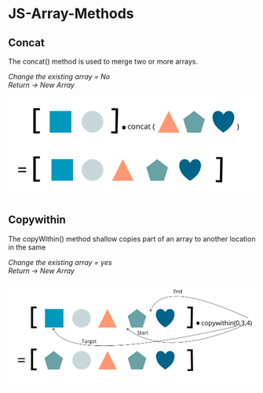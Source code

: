 # JS-Array-Methods

## Concat

The concat() method is used to merge two or more arrays.

*Change the existing array = No*  
*Return -> New Array*

![Concat](concat.png)

## Copywithin

The copyWithin() method shallow copies part of an array to another location in the same


*Change the existing array = yes*  
*Return -> New Array*

![Copywithin](copywithin.png)

